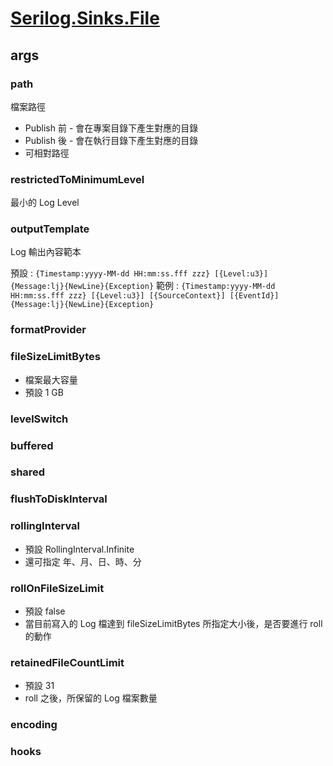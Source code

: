 # [Serilog.Sinks.File](https://github.com/serilog/serilog-sinks-file/blob/master/src/Serilog.Sinks.File/FileLoggerConfigurationExtensions.cs)

## args

### path

檔案路徑

- Publish 前 - 會在專案目錄下產生對應的目錄
- Publish 後 - 會在執行目錄下產生對應的目錄
- 可相對路徑

### restrictedToMinimumLevel

最小的 Log Level

### outputTemplate

Log 輸出內容範本

預設 : `{Timestamp:yyyy-MM-dd HH:mm:ss.fff zzz} [{Level:u3}] {Message:lj}{NewLine}{Exception}`
範例 : `{Timestamp:yyyy-MM-dd HH:mm:ss.fff zzz} [{Level:u3}] [{SourceContext}] [{EventId}] {Message:lj}{NewLine}{Exception}`

### formatProvider

### fileSizeLimitBytes

-   檔案最大容量
-   預設 1 GB

### levelSwitch

### buffered

### shared

### flushToDiskInterval

### rollingInterval

-   預設 RollingInterval.Infinite
-   還可指定 年、月、日、時、分

### rollOnFileSizeLimit

-   預設 false
-   當目前寫入的 Log 檔達到 fileSizeLimitBytes 所指定大小後，是否要進行 roll 的動作

### retainedFileCountLimit

-   預設 31
-   roll 之後，所保留的 Log 檔案數量

### encoding

### hooks
